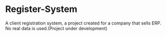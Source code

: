 # Register-System
A client registration system, a project created for a company that sells ERP. No real data is used.(Project under development)
